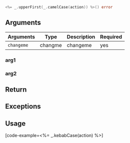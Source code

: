 ```go
<%= _.upperFirst(_.camelCase(action)) %>() error
```

## Arguments

| Arguments    | Type    | Description | Required
|--------------|---------|-------------|----------
| ``changeme`` | changme | changeme    | yes

### __arg1__

### __arg2__

## Return

## Exceptions

## Usage

[code-example=<%= _.kebabCase(action) %>]
